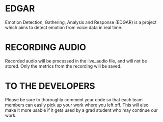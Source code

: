# EDGAR
Emotion Detection, Gathering, Analysis and Response (EDGAR) is a project which aims to detect emotion from voice data in real time.

# RECORDING AUDIO
Recorded audio will be processed in the live_audio file, and will not be stored. Only the metrics from the recording will be saved.

# TO THE DEVELOPERS
Please be sure to thoroughly comment your code so that each team members can easily pick up your work
where you left off. This will also make it more usable if it gets used by a grad student who may continue our work.
